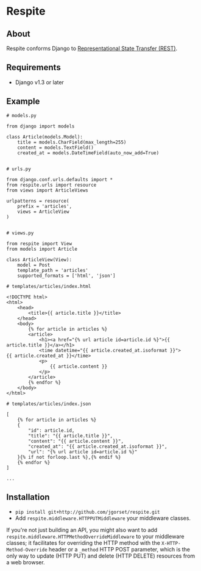 # Respite

## About

Respite conforms Django to [Representational State Transfer (REST)](http://en.wikipedia.org/wiki/Representational_State_Transfer).

## Requirements

* Django v1.3 or later

## Example

    # models.py
    
    from django import models
    
    class Article(models.Model):
        title = models.CharField(max_length=255)
        content = models.TextField()
        created_at = models.DateTimeField(auto_now_add=True)


    # urls.py
    
    from django.conf.urls.defaults import *
    from respite.urls import resource
    from views import ArticleViews
    
    urlpatterns = resource(
        prefix = 'articles',
        views = ArticleView
    )


    # views.py
    
    from respite import View
    from models import Article
    
    class ArticleView(View):
        model = Post
        template_path = 'articles'
        supported_formats = ['html', 'json']
    
    # templates/articles/index.html
    
    <!DOCTYPE html>
    <html>
        <head>
            <title>{{ article.title }}</title>
        </head>
        <body>
            {% for article in articles %}
            <article>
                <h1><a href="{% url article id=article.id %}">{{ article.title }}</a></h1>
                <time datetime="{{ article.created_at.isoformat }}">{{ article.created_at }}</time>
                <p>
                    {{ article.content }}
                </p>
            </article>
            {% endfor %}
        </body>
    </html>
    
    # templates/articles/index.json
    
    [
        {% for article in articles %}
        {
            "id": article.id,
            "title": "{{ article.title }}",
            "content": "{{ article.content }}",
            "created_at": "{{ article.created_at.isoformat }}",
            "url": "{% url article id=article.id %}"
        }{% if not forloop.last %},{% endif %}
        {% endfor %}
    ]
    
    ...

## Installation

* `pip install git+http://github.com/jgorset/respite.git`
* Add `respite.middleware.HTTPPUTMiddleware` your middleware classes.

If you're not just building an API, you might also want to add `respite.middleware.HTTPMethodOverrideMiddleware`
to your middleware classes; it facilitates for overriding the HTTP method with the `X-HTTP-Method-Override` header or a
`_method` HTTP POST parameter, which is the only way to update (HTTP PUT) and delete (HTTP DELETE) resources from
a web browser.

